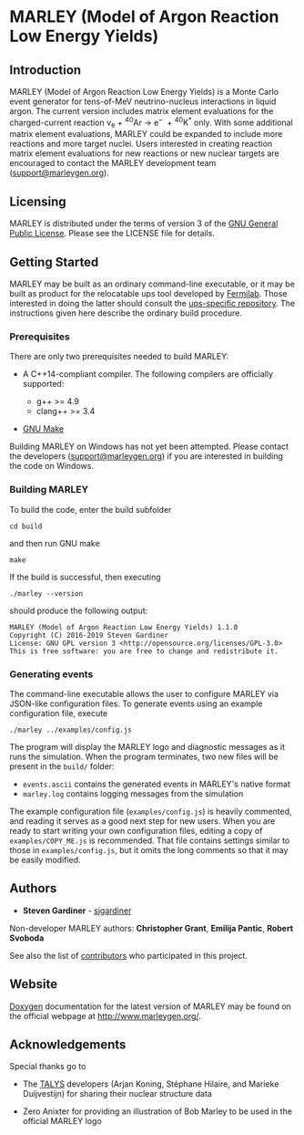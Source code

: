 # MARLEY (Model of Argon Reaction Low Energy Yields)

## Introduction

MARLEY (Model of Argon Reaction Low Energy Yields) is a Monte Carlo event
generator for tens-of-MeV neutrino-nucleus interactions in liquid argon. The
current version includes matrix element evaluations for the charged-current
reaction
&nu;<sub>e</sub>&nbsp;+&nbsp;<sup>40</sup>Ar&nbsp;&rarr;&nbsp;e<sup>&minus;
</sup>&nbsp;+&nbsp;<sup>40</sup>K<sup>*</sup> only.
With some additional matrix element evaluations, MARLEY could be expanded to
include more reactions and more target nuclei. Users interested in creating
reaction matrix element evaluations for new reactions or new nuclear targets
are encouraged to contact the MARLEY development team
(<support@marleygen.org>).

## Licensing

MARLEY is distributed under the terms of version 3 of the
[GNU General Public License](http://opensource.org/licenses/GPL-3.0).
Please see the LICENSE file for details.

## Getting Started

MARLEY may be built as an ordinary command-line executable, or it may be built
as product for the relocatable ups tool developed by
[Fermilab](https://fnal.gov). Those interested in doing the latter should
consult the [ups-specific
repository](https://github.com/sjgardiner/marley-ups-build). The instructions
given here describe the ordinary build procedure.

### Prerequisites
There are only two prerequisites needed to build MARLEY:

- A C++14-compliant compiler. The following compilers are officially supported:
  * g++ >= 4.9
  * clang++ >= 3.4

- [GNU Make](https://www.gnu.org/software/make/)

Building MARLEY on Windows has not yet been attempted. Please contact the
developers (<support@marleygen.org>) if you are interested in building the code
on Windows.

### Building MARLEY

To build the code, enter the build subfolder
```
cd build
```

and then run GNU make
```
make
```

If the build is successful, then executing
```
./marley --version
```

should produce the following output:
```
MARLEY (Model of Argon Reaction Low Energy Yields) 1.1.0
Copyright (C) 2016-2019 Steven Gardiner
License: GNU GPL version 3 <http://opensource.org/licenses/GPL-3.0>
This is free software: you are free to change and redistribute it.
```

### Generating events

The command-line executable allows the user to configure MARLEY via
JSON-like configuration files. To generate events using an
example configuration file, execute
```
./marley ../examples/config.js
```

The program will display the MARLEY logo and diagnostic messages as
it runs the simulation. When the program terminates, two new files will
be present in the `build/` folder:
  - `events.ascii` contains the generated events in MARLEY's native format
  - `marley.log` contains logging messages from the simulation
  
The example configuration file (`examples/config.js`) is heavily commented, and
reading it serves as a good next step for new users. When you are ready to
start writing your own configuration files, editing a copy of
`examples/COPY_ME.js` is recommended. That file contains settings similar to
those in `examples/config.js`, but it omits the long comments so that
it may be easily modified.

## Authors

* **Steven Gardiner** - [sjgardiner](https://github.com/sjgardiner)

Non-developer MARLEY authors:
**Christopher Grant**, **Emilija Pantic**, **Robert Svoboda**

See also the list of
[contributors](https://github.com/sjgardiner/marley/contributors) who
participated in this project.

## Website

[Doxygen](https://www.doxygen.org) documentation for the latest version of
MARLEY may be found on the official webpage at <http://www.marleygen.org/>.

## Acknowledgements

Special thanks go to

* The [TALYS](http://talys.eu) developers (Arjan Koning, Stéphane Hilaire, and
  Marieke Duijvestijn) for sharing their nuclear structure data

* Zero Anixter for providing an illustration of Bob Marley to be used in the
  official MARLEY logo
